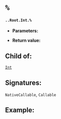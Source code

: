 # `%`

#### `..Root.Int.%`

* **Parameters:**

* **Return value:**

## Child of:

[`Int`](docs..Root.Int.md)

## Signatures:

`NativeCallable`, `Callable`



## Example:

